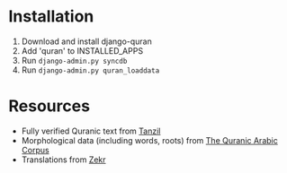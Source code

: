 # Installation
1. Download and install django-quran
2. Add 'quran' to INSTALLED_APPS
3. Run `django-admin.py syncdb`
4. Run `django-admin.py quran_loaddata`


# Resources
- Fully verified Quranic text from [Tanzil](http://tanzil.info/wiki/Main_Page)
- Morphological data (including words, roots) from [The Quranic Arabic Corpus](http://quran.uk.net/)
- Translations from [Zekr](http://zekr.org/resources.html)